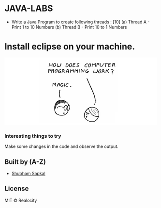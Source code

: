 # JAVA-LABS

- Write a Java Program to create following threads : [10]
(a) Thread A - Print 1 to 10 Numbers
(b) Thread B - Print 10 to 1 Numbers



# Install eclipse on your machine.

![Intro User Image](https://github.com/Realocity/JAVA_Practical/blob/main/assets/intro.png)

### Interesting things to try

Make some changes in the code and observe the output.

## Built by (A-Z)

- [Shubham Sapkal](https://github.com/Realocity)

## License

MIT © Realocity
